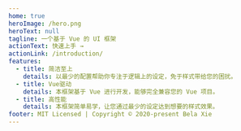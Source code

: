 ```yaml
---
home: true
heroImage: /hero.png
heroText: null
tagline: 一个基于 Vue 的 UI 框架
actionText: 快速上手 →
actionLink: /introduction/
features:
  - title: 简洁至上
    details: 以最少的配置帮助你专注于逻辑上的设定，免于样式带给您的困扰。
  - title: Vue驱动
    details: 本框架基于 Vue 进行开发，能够完全兼容您的 Vue 项目。
  - title: 高性能
    details: 本框架简单易学，让您通过最少的设定达到想要的样式效果。
footer: MIT Licensed | Copyright © 2020-present Bela Xie
---
```

